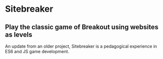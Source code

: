 # Sitebreaker
## Play the classic game of Breakout using websites as levels

An update from an older project, Sitebreaker is a pedagogical experience in ES6 and JS game development.